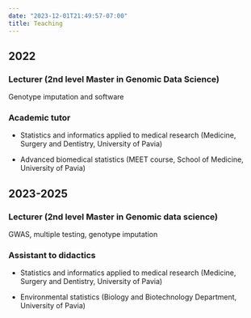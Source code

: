 ```yaml
---
date: "2023-12-01T21:49:57-07:00"
title: Teaching
---
```


## 2022

### Lecturer (2nd level Master in Genomic Data Science)

Genotype imputation and software

### Academic tutor

- Statistics and informatics applied to medical research (Medicine, Surgery and Dentistry, University of Pavia)

- Advanced biomedical statistics (MEET course, School of Medicine, University of Pavia)

## 2023-2025

### Lecturer (2nd level Master in Genomic data science)

GWAS, multiple testing, genotype imputation

### Assistant to didactics

- Statistics and informatics applied to medical research (Medicine, Surgery and Dentistry, University of Pavia)

- Environmental statistics (Biology and Biotechnology Department, University of Pavia)
